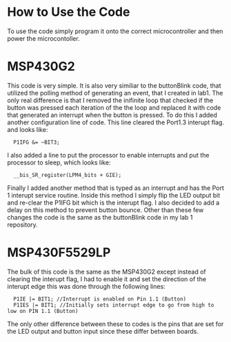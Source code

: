 # How to Use the Code

To use the code simply program it onto the correct microcontroller and then power the microcontoller.

# MSP430G2

This code is very simple. It is also very similiar to the buttonBlink code, that utilized the polling method of generating an event, that I created in lab1. The only real difference is that I removed the inifinite loop that checked if the button was pressed each iteration of the the loop and replaced it with code that generated an interrupt when the button is pressed. To do this I added another configuration line of code. This line cleared the Port1.3 interupt flag. and looks like:

      P1IFG &= ~BIT3;    
      
I also added a line to put the processor to enable interrupts and put the processor to sleep, which looks like:

      __bis_SR_register(LPM4_bits + GIE);
      
Finally I added another method that is typed as an interrupt and has the Port 1 interupt service routine. Inside this method I simply flip the LED output bit and re-clear the P1IFG bit which is the interupt flag. I also decided to add a delay on this method to prevent button bounce. Other than these few changes the code is the same as the buttonBlink code in my lab 1 repository.
      
 
  # MSP430F5529LP
  
The bulk of this code is the same as the MSP430G2 except instead of clearing the interupt flag, I had to enable it and set the direction of the interupt edge this was done through the following lines:
  
      P1IE |= BIT1; //Interrupt is enabled on Pin 1.1 (Button)
      P1IES |= BIT1; //Initially sets interrupt edge to go from high to low on PIN 1.1 (Button)
      
The only other difference between these to codes is the pins that are set for the LED output and button input since these differ between boards.
